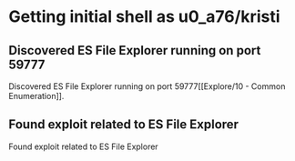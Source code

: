 # Getting initial shell as u0_a76/kristi
## Discovered ES File Explorer running on port 59777
Discovered ES File Explorer running on port 59777[[Explore/10 - Common Enumeration]].
## Found exploit related to ES File Explorer
Found exploit related to ES File Explorer 



